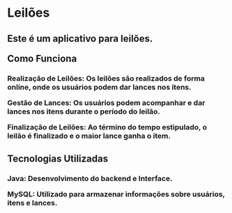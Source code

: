 <h1>Leilões

  <h2>Este é um aplicativo para leilões.

Como Funciona

<h3>Realização de Leilões: Os leilões são realizados de forma online, onde os usuários podem dar lances nos itens.
  
Gestão de Lances: Os usuários podem acompanhar e dar lances nos itens durante o período do leilão.

Finalização de Leilões: Ao término do tempo estipulado, o leilão é finalizado e o maior lance ganha o item.

  <h2>Tecnologias Utilizadas
<h3>Java: Desenvolvimento do backend e Interface.
  
MySQL: Utilizado para armazenar informações sobre usuários, itens e lances.
